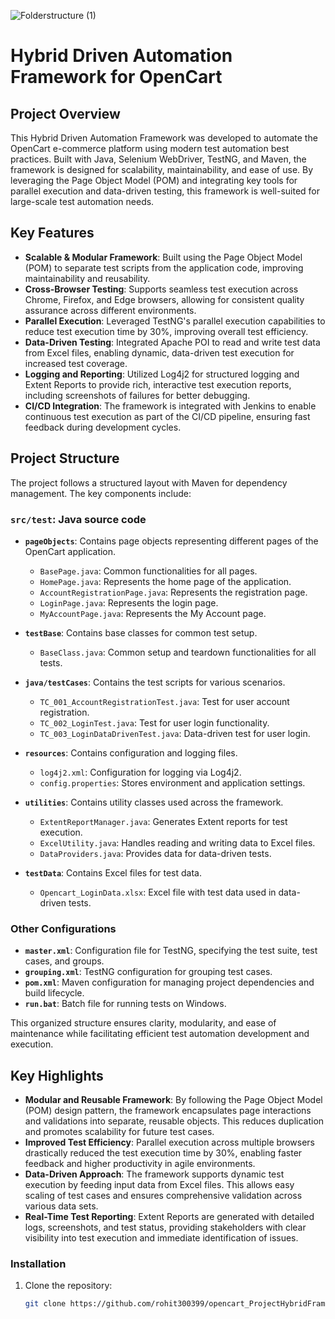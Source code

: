 ![Folderstructure (1)](https://github.com/user-attachments/assets/0ce14dba-94c6-464c-b881-609787893a12)
# Hybrid Driven Automation Framework for OpenCart

## Project Overview
This Hybrid Driven Automation Framework was developed to automate the OpenCart e-commerce platform using modern test automation best practices. Built with Java, Selenium WebDriver, TestNG, and Maven, the framework is designed for scalability, maintainability, and ease of use. By leveraging the Page Object Model (POM) and integrating key tools for parallel execution and data-driven testing, this framework is well-suited for large-scale test automation needs.

## Key Features

- **Scalable & Modular Framework**: Built using the Page Object Model (POM) to separate test scripts from the application code, improving maintainability and reusability.
- **Cross-Browser Testing**: Supports seamless test execution across Chrome, Firefox, and Edge browsers, allowing for consistent quality assurance across different environments.
- **Parallel Execution**: Leveraged TestNG's parallel execution capabilities to reduce test execution time by 30%, improving overall test efficiency.
- **Data-Driven Testing**: Integrated Apache POI to read and write test data from Excel files, enabling dynamic, data-driven test execution for increased test coverage.
- **Logging and Reporting**: Utilized Log4j2 for structured logging and Extent Reports to provide rich, interactive test execution reports, including screenshots of failures for better debugging.
- **CI/CD Integration**: The framework is integrated with Jenkins to enable continuous test execution as part of the CI/CD pipeline, ensuring fast feedback during development cycles.

## Project Structure

The project follows a structured layout with Maven for dependency management. The key components include:

### `src/test`: Java source code
- **`pageObjects`**: Contains page objects representing different pages of the OpenCart application.
  - `BasePage.java`: Common functionalities for all pages.
  - `HomePage.java`: Represents the home page of the application.
  - `AccountRegistrationPage.java`: Represents the registration page.
  - `LoginPage.java`: Represents the login page.
  - `MyAccountPage.java`: Represents the My Account page.


- **`testBase`**: Contains base classes for common test setup.
  - `BaseClass.java`: Common setup and teardown functionalities for all tests.

- **`java/testCases`**: Contains the test scripts for various scenarios.
  - `TC_001_AccountRegistrationTest.java`: Test for user account registration.
  - `TC_002_LoginTest.java`: Test for user login functionality.
  - `TC_003_LoginDataDrivenTest.java`: Data-driven test for user login.
    

- **`resources`**: Contains configuration and logging files.
  - `log4j2.xml`: Configuration for logging via Log4j2.
  - `config.properties`: Stores environment and application settings.

- **`utilities`**: Contains utility classes used across the framework.
  - `ExtentReportManager.java`: Generates Extent reports for test execution.
  - `ExcelUtility.java`: Handles reading and writing data to Excel files.
  - `DataProviders.java`: Provides data for data-driven tests.

- **`testData`**: Contains Excel files for test data.
  - `Opencart_LoginData.xlsx`: Excel file with test data used in data-driven tests.

### Other Configurations
- **`master.xml`**: Configuration file for TestNG, specifying the test suite, test cases, and groups.
- **`grouping.xml`**: TestNG configuration for grouping test cases.
- **`pom.xml`**: Maven configuration for managing project dependencies and build lifecycle.
- **`run.bat`**: Batch file for running tests on Windows.

This organized structure ensures clarity, modularity, and ease of maintenance while facilitating efficient test automation development and execution.

## Key Highlights

- **Modular and Reusable Framework**: By following the Page Object Model (POM) design pattern, the framework encapsulates page interactions and validations into separate, reusable objects. This reduces duplication and promotes scalability for future test cases.
- **Improved Test Efficiency**: Parallel execution across multiple browsers drastically reduced the test execution time by 30%, enabling faster feedback and higher productivity in agile environments.
- **Data-Driven Approach**: The framework supports dynamic test execution by feeding input data from Excel files. This allows easy scaling of test cases and ensures comprehensive validation across various data sets.
- **Real-Time Test Reporting**: Extent Reports are generated with detailed logs, screenshots, and test status, providing stakeholders with clear visibility into test execution and immediate identification of issues.


### Installation
1. Clone the repository:
   ```bash
   git clone https://github.com/rohit300399/opencart_ProjectHybridFramework.git


